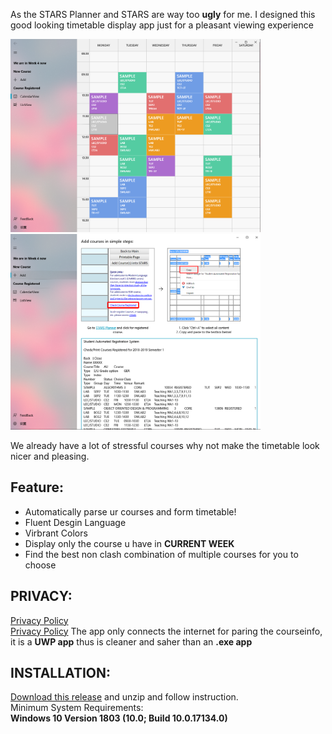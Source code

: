 
As the STARS Planner and STARS are way too **ugly** for me. I designed this good looking timetable display app just for a pleasant viewing experience

<img src="Image/FileV2.png" alt="drawing" width="400" />
<img src="Image/FileV1.png" alt="drawing" width="400" />

We already have a lot of stressful courses why not make the timetable look nicer and pleasing.

## Feature:

* Automatically parse ur courses and form timetable!  
* Fluent Desgin Language  
* Virbrant Colors  
* Display only the course u have in **CURRENT WEEK** 
* Find the best non clash combination of multiple courses for you to choose


## PRIVACY:
 
[Privacy Policy](privacy.html)    
<a href="privacy.html">Privacy Policy</a>
The app only connects the internet for paring the courseinfo, it is a **UWP app** thus is cleaner and saher than an **.exe app**

## INSTALLATION:

[Download this release](https://github.com/Brabalawuka/NTUtimetable/releases/tag/V1.0) and unzip and follow instruction.    
Minimum System Requirements:  
**Windows 10 Version 1803 (10.0; Build 10.0.17134.0)**
